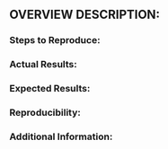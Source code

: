 ## OVERVIEW DESCRIPTION:

### Steps to Reproduce:

### Actual Results:

### Expected Results:

### Reproducibility:

### Additional Information:
